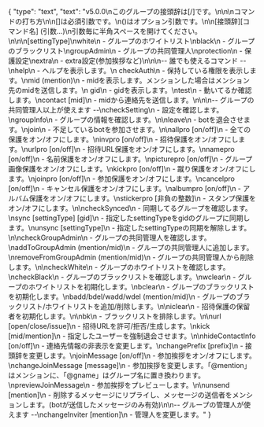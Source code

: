 {
  "type": "text",
  "text": "v5.0.0\nこのグループの接頭辞は[/]です。\n\n\nコマンドの打ち方\n\n[]は必須引数です。\n()はオプション引数です。\n\n[接頭辞][コマンド名] (引数...)\n引数毎に半角スペースを開けてください。\n\n\n[settingType]\nwhite\n - グループのホワイトリスト\nblack\n - グループのブラックリスト\ngroupAdmin\n - グループの共同管理人\nprotection\n - 保護設定\nextra\n - extra設定(参加挨拶など)\n\n\n-- 誰でも使えるコマンド --\nhelp\n - ヘルプを表示します。\n checkAuth\n  - 保持している権限を表示します。\nmid (mention)\n - midを表示します。メンションした場合はメンション先のmidを送信します。\n gid\n - gidを表示します。\ntest\n - 動いてるか確認します。\ncontact [mid]\n - midから連絡先を送信します。\n\n\n-- グループの共同管理人以上が使えます --\ncheckSetting\n - 設定を確認します。\ngroupInfo\n - グループの情報を確認します。\n\nleave\n - botを退会させます。\njoin\n - 不足しているbotを参加させます。\n\nallpro [on/off]\n - 全ての保護をオン/オフにします。\ninvpro [on/off]\n - 招待保護をオン/オフにします。\nurlpro [on/off]\n - 招待URL保護をオン/オフにします。\nnamepro [on/off]\n - 名前保護をオン/オフにします。\npicturepro [on/off]\n - グループ画像保護をオン/オフにします。\nkickpro [on/off]\n - 蹴り保護をオン/オフにします。\njoinpro [on/off]\n - 参加保護をオン/オフにします。\ncancelpro [on/off]\n - キャンセル保護をオン/オフにします。\nalbumpro [on/off]\n - アルバム保護をオン/オフにします。\nstickerpro [非負の整数]\n - スタンプ保護をオン/オフにします。\n\ncheckSynced\n - 同期してるグループを確認します。\nsync [settingType] [gid]\n - 指定したsettingTypeをgidのグループに同期します。\nunsync [settingType]\n - 指定したsettingTypeの同期を解除します。\n\ncheckGroupAdmin\n - グループの共同管理人を確認します。\naddToGroupAdmin (mention/mid)\n - グループの共同管理人に追加します。\nremoveFromGroupAdmin (mention/mid)\n - グループの共同管理人から削除します。\n\ncheckWhite\n - グループのホワイトリストを確認します。\ncheckBlack\n - グループのブラックリストを確認します。\nwclear\n - グループのホワイトリストを初期化します。\nbclear\n - グループのブラックリストを初期化します。\nbadd/bdel/wadd/wdel (mention/mid)\n - グループのブラックリスト/ホワイトリストを追加/削除します。\n\niclear\n - 招待保護の保留者を初期化します。\n\nbk\n - ブラックリストを排除します。\n\nurl [open/close/issue]\n - 招待URLを許可/拒否/生成します。\nkick [mid/mention]\n - 指定したユーザーを強制退会させます。\n\nhideContactInfo [on/off]\n - 連絡先情報の非表示を変更します。\nchangePrefix [prefix]\n - 接頭辞を変更します。\njoinMessage [on/off]\n - 参加挨拶をオン/オフにします。\nchangeJoinMessage [message]\n - 参加挨拶を変更します。「@mention」はメンションに、「@gname」はグループ名に置き換わります。\npreviewJoinMessage\n - 参加挨拶をプレビューします。\n\nunsend [mention]\n - 削除するメッセージにリプライし、メッセージの送信者をメンションします。(botが送信したメッセージのみ有効)\n\n-- グループの管理人が使えます --\nchangeInviter [mention]\n - 管理人を変更します。"
}
